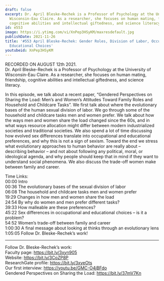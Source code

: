 ```yaml
---
draft: false
excerpt: Dr. April Bleske-Rechek is a Professor of Psychology at the University of
  Wisconsin-Eau Claire. As a researcher, she focuses on human mating, friendship,
  cognitive abilities and intellectual giftedness, and science literacy.
id: e553
image: https://i.ytimg.com/vi/XnPep3HSyKM/maxresdefault.jpg
publishDate: 2021-11-26
title: '#553 April Bleske-Rechek: Gender Roles, Division of Labor, Occupation and
  Educational Choices'
youtubeid: XnPep3HSyKM
---
```

RECORDED ON AUGUST 12th 2021.  
Dr. April Bleske-Rechek is a Professor of Psychology at the University of Wisconsin-Eau Claire. As a researcher, she focuses on human mating, friendship, cognitive abilities and intellectual giftedness, and science literacy.

In this episode, we talk about a recent paper, “Gendered Perspectives on Sharing the Load: Men’s and Women’s Attitudes Toward Family Roles and Household and Childcare Tasks”. We first talk about where the evolutionary bases of the human sexual division of labor. We go through some of the household and childcare tasks men and women prefer. We talk about how the ways men and women share the load changed since the 60s, and in what ways resource allocation might differ between modern industrialized societies and traditional societies. We also spend a lot of time discussing how evolved sex differences translate into occupational and educational preferences, and why this is not a sign of sexism. Toward the end we stress what evolutionary approaches to human behavior are really about – describing behavior – and not about following any political, moral, or ideological agenda, and why people should keep that in mind if they want to understand social phenomena. We also discuss the trade-off women make between family and career.

Time Links:  
00:00  Intro  
00:36  The evolutionary bases of the sexual division of labor  
06:08  The household and childcare tasks men and women prefer  
19:29  Changes in how men and women share the load  
24:54  By why do women and men prefer different tasks?  
39:33  How malleable are these preferences?  
45:22  Sex differences in occupational and educational choices – is it a problem?  
54:52  Women’s trade-off between family and career  
1:00:30  A final message about looking at thinks through an evolutionary lens  
1:05:05  Follow Dr. Bleske-Rechek’s work!

---

Follow Dr. Bleske-Rechek’s work:  
Faculty page: https://bit.ly/3xyn905  
Website: https://bit.ly/3CoZP8P  
ResearchGate profile: https://bit.ly/3xyeOts  
Our first interview: https://youtu.be/GMC-O4jBFdo  
Gendered Perspectives on Sharing the Load: https://bit.ly/37mV7Kn
